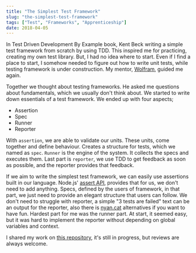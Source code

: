```yaml
---
title: "The Simplest Test Framework"
slug: "the-simplest-test-framework"
tags: ["Test", "Frameworks", "Apprenticeship"]
date: 2018-04-05
---
```


In Test Driven Development By Example book, Kent Beck writing a simple test framework from scratch by using TDD. This inspired me for practicing, creating my own test library. But, I had no idea where to start. Even if I find a place to start, I somehow needed to figure out how to write unit tests, while testing framework is under construction. My mentor, [Wolfram](https://twitter.com/wolframkriesing), guided me again.

Together we thought about testing frameworks. He asked me questions about fundamentals, which we usually don't think about. We started to write down essentials of a test framework. We ended up with four aspects;

* Assertion
* Spec
* Runner
* Reporter

With `assertion`, we are able to validate our units. These units, come together and define behaviour. Creates a structure for tests, which we named as `spec`. `Runner` is the engine of the system. It collects the specs and executes them. Last part is `reporter`, we use TDD to get feedback as soon as possible, and the reporter provides that feedback.

If we aim to write the simplest test framework, we can easily use assertions built in our language. Node.js' [assert API](https://nodejs.org/api/assert.html), provides that for us, we don't need to add anything. Specs, defined by the users of framework, in that part, we just need to provide an elegant structure that users can follow. We don't need to struggle with reporter, a simple "3 tests are failed" text can be an output for the reporter, also there is [nyan.cat](https://github.com/dgarlitt/karma-nyan-reporter) alternatives if you want to have fun. Hardest part for me was the runner part. At start, it seemed easy, but it was hard to implement the reporter without depending on global variables and context.

I shared my work on [this repository](https://github.com/SengitU/beaverjs), it's still in progress, but reviews are always welcome.
